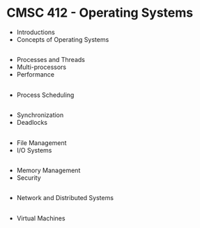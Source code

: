 # CMSC 412 - Operating Systems

- Introductions
- Concepts of Operating Systems
##
- Processes and Threads
- Multi-processors
- Performance
##
- Process Scheduling 
##
- Synchronization
- Deadlocks
##
- File Management
- I/O Systems
##
- Memory Management
- Security
##
- Network and Distributed Systems
##
- Virtual Machines
